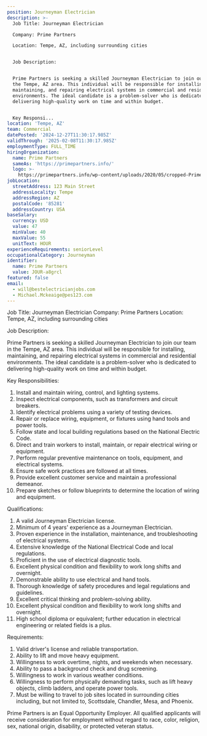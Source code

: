 ```yaml
---
position: Journeyman Electrician
description: >-
  Job Title: Journeyman Electrician

  Company: Prime Partners

  Location: Tempe, AZ, including surrounding cities 


  Job Description: 


  Prime Partners is seeking a skilled Journeyman Electrician to join our team in
  the Tempe, AZ area. This individual will be responsible for installing,
  maintaining, and repairing electrical systems in commercial and residential
  environments. The ideal candidate is a problem-solver who is dedicated to
  delivering high-quality work on time and within budget. 


  Key Responsi...
location: 'Tempe, AZ'
team: Commercial
datePosted: '2024-12-27T11:30:17.985Z'
validThrough: '2025-02-08T11:30:17.985Z'
employmentType: FULL_TIME
hiringOrganization:
  name: Prime Partners
  sameAs: 'https://primepartners.info/'
  logo: >-
    https://primepartners.info/wp-content/uploads/2020/05/cropped-Prime-Partners-Logo-NO-BG-1-1.png
jobLocation:
  streetAddress: 123 Main Street
  addressLocality: Tempe
  addressRegion: AZ
  postalCode: '85281'
  addressCountry: USA
baseSalary:
  currency: USD
  value: 47
  minValue: 40
  maxValue: 55
  unitText: HOUR
experienceRequirements: seniorLevel
occupationalCategory: Journeyman
identifier:
  name: Prime Partners
  value: JOUR-a8grcl
featured: false
email:
  - will@bestelectricianjobs.com
  - Michael.Mckeaige@pes123.com
---
```




Job Title: Journeyman Electrician
Company: Prime Partners
Location: Tempe, AZ, including surrounding cities 

Job Description: 

Prime Partners is seeking a skilled Journeyman Electrician to join our team in the Tempe, AZ area. This individual will be responsible for installing, maintaining, and repairing electrical systems in commercial and residential environments. The ideal candidate is a problem-solver who is dedicated to delivering high-quality work on time and within budget. 

Key Responsibilities:

1. Install and maintain wiring, control, and lighting systems.
2. Inspect electrical components, such as transformers and circuit breakers.
3. Identify electrical problems using a variety of testing devices.
4. Repair or replace wiring, equipment, or fixtures using hand tools and power tools.
5. Follow state and local building regulations based on the National Electric Code.
6. Direct and train workers to install, maintain, or repair electrical wiring or equipment.
7. Perform regular preventive maintenance on tools, equipment, and electrical systems.
8. Ensure safe work practices are followed at all times.
9. Provide excellent customer service and maintain a professional demeanor.
10. Prepare sketches or follow blueprints to determine the location of wiring and equipment.

Qualifications:

1. A valid Journeyman Electrician license.
2. Minimum of 4 years' experience as a Journeyman Electrician.
3. Proven experience in the installation, maintenance, and troubleshooting of electrical systems.
4. Extensive knowledge of the National Electrical Code and local regulations.
5. Proficient in the use of electrical diagnostic tools.
6. Excellent physical condition and flexibility to work long shifts and overnight.
7. Demonstrable ability to use electrical and hand tools.
8. Thorough knowledge of safety procedures and legal regulations and guidelines.
9. Excellent critical thinking and problem-solving ability.
10. Excellent physical condition and flexibility to work long shifts and overnight.
11. High school diploma or equivalent; further education in electrical engineering or related fields is a plus.

Requirements: 

1. Valid driver's license and reliable transportation.
2. Ability to lift and move heavy equipment.
3. Willingness to work overtime, nights, and weekends when necessary.
4. Ability to pass a background check and drug screening.
5. Willingness to work in various weather conditions.
6. Willingness to perform physically demanding tasks, such as lift heavy objects, climb ladders, and operate power tools.
7. Must be willing to travel to job sites located in surrounding cities including, but not limited to, Scottsdale, Chandler, Mesa, and Phoenix.

Prime Partners is an Equal Opportunity Employer. All qualified applicants will receive consideration for employment without regard to race, color, religion, sex, national origin, disability, or protected veteran status.
